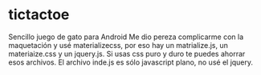 # tictactoe
Sencillo juego de gato para Android
Me dio pereza complicarme con la maquetación  y usé materializecss, por eso hay un matrialize.js, un materiaize.css y un jquery.js.
Si usas css puro y duro te puedes ahorrar esos archivos.
El archivo inde.js es sólo javascript plano, no usé el jquery.
